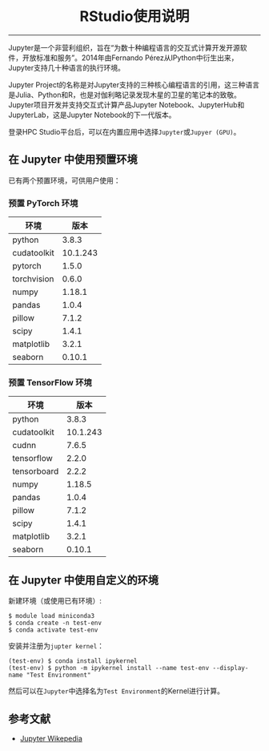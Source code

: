# <center>RStudio使用说明</center>

--------

Jupyter是一个非营利组织，旨在“为数十种编程语言的交互式计算开发开源软件，开放标准和服务”。2014年由Fernando Pérez从IPython中衍生出来，Jupyter支持几十种语言的执行环境。

Jupyter Project的名称是对Jupyter支持的三种核心编程语言的引用，这三种语言是Julia、Python和R，也是对伽利略记录发现木星的卫星的笔记本的致敬。Jupyter项目开发并支持交互式计算产品Jupyter Notebook、JupyterHub和JupyterLab，这是Jupyter Notebook的下一代版本。

登录HPC Studio平台后，可以在内置应用中选择`Jupyter`或`Jupyer (GPU)`。

## 在 Jupyter 中使用预置环境

已有两个预置环境，可供用户使用：

### 预置 PyTorch 环境

| 环境 | 版本 |
| ---- | ---- |
| python | 3.8.3 |
| cudatoolkit | 10.1.243 |
| pytorch | 1.5.0 |
| torchvision | 0.6.0 | 
| numpy | 1.18.1 |
| pandas | 1.0.4 |
| pillow | 7.1.2 |
| scipy | 1.4.1 |
| matplotlib | 3.2.1 |
| seaborn | 0.10.1 |

### 预置 TensorFlow 环境

| 环境 | 版本 |
| ---- | ---- |
| python | 3.8.3 |
| cudatoolkit | 10.1.243 |
| cudnn | 7.6.5 |
| tensorflow | 2.2.0 |
| tensorboard | 2.2.2 | 
| numpy | 1.18.5 |
| pandas | 1.0.4 |
| pillow | 7.1.2 |
| scipy | 1.4.1 |
| matplotlib | 3.2.1 |
| seaborn | 0.10.1 |

## 在 Jupyter 中使用自定义的环境

新建环境（或使用已有环境）:

``` shell
$ module load miniconda3
$ conda create -n test-env
$ conda activate test-env
```

安装并注册为`jupter kernel`：

``` shell
(test-env) $ conda install ipykernel
(test-env) $ python -m ipykernel install --name test-env --display-name "Test Environment"
```

然后可以在`Jupyter`中选择名为`Test Environment`的Kernel进行计算。

## 参考文献

- [Jupyter Wikepedia](https://zh.wikipedia.org/wiki/Jupyter)